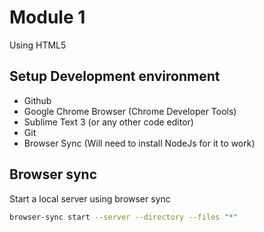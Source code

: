 # Module 1

Using HTML5

## Setup Development environment
- Github
- Google Chrome Browser (Chrome Developer Tools)
- Sublime Text 3 (or any other code editor)
- Git
- Browser Sync (Will need to install NodeJs for it to work)

## Browser sync
Start a local server using browser sync
```bash
browser-sync start --server --directory --files "*"
```
